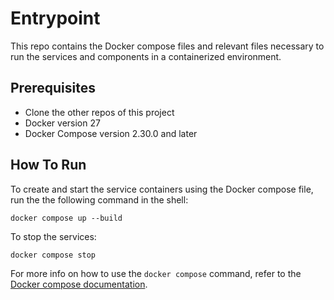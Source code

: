 # Entrypoint 

This repo contains the Docker compose files and relevant files necessary to run the services and components in a containerized environment. 

## Prerequisites 

- Clone the other repos of this project
- Docker version 27
- Docker Compose version 2.30.0 and later 

## How To Run

To create and start the service containers using the Docker compose file, run the the following command in the shell:
```
docker compose up --build
```

To stop the services: 
```
docker compose stop 
```

For more info on how to use the `docker compose` command, refer to the [Docker compose documentation](https://docs.docker.com/reference/cli/docker/compose/).  